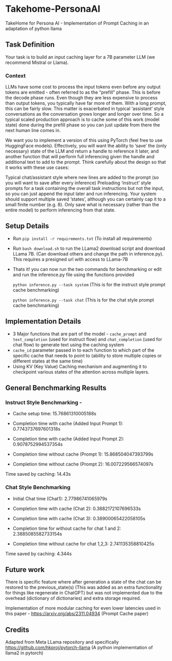 # Takehome-PersonaAI
TakeHome for Persona AI - Implementation of Prompt Caching in an adaptation of python llama

## Task Definition 

Your task is to build an input caching layer for a 7B parameter LLM (we recommend Mistral or Llama).

### Context
LLMs have some cost to process the input tokens even before any output tokens are emitted - often referred to as the “prefill” phase. This is before the decode phase runs. Even though they are less expensive to process than output tokens, you typically have far more of them. With a long prompt, this can be fairly slow. This matter is exacerbated in typical ‘assistant’ style conversations as the conversation grows longer and longer over time. So a typical scaled production approach is to cache some of this work (model state) done during the prefill phase so you can just update from there the next human line comes in.

We want you to implement a version of this using PyTorch (feel free to use HuggingFace models). Effectively, you will want the ability to ‘save’ the (only necessary) state of the LLM and return a handle to reference it later, and another function that will perform full inferencing given the handle and additional text to add to the prompt. Think carefully about the design so that it works with these use cases:

Typical chat/assistant style where new lines are added to the prompt (so you will want to save after every inference)
Preloading ‘instruct’ style prompts for a task containing the overall task instructions but not the input, so you can just append the input later and run inferencing.
Your system should support multiple saved ‘states’, although you can certainly cap it to a small finite number (e.g. 8). Only save what is necessary (rather than the entire model) to perform inferencing from that state.

## Setup Details

- Run ```pip install -r requirements.txt``` (To install all requirements)
- Run ```bash download.sh``` to run the LLama2 download script and download LLama 7B. (Can download others and change the path in inference.py). This requires a presigned url with access to LLama-7B
- Thats it! you can now run the two commands for benchmarking or edit and run the inference.py file using the functions provided

  ```python inference.py --task system``` (This is for the instruct style prompt cache benchmarking)

  ```python inference.py --task chat``` (This is for the chat style prompt cache benchmarking)

## Implementation Details 

- 3 Major functions that are part of the model - `cache_prompt` and `text_completion` (used for instruct flow) and `chat_completion` (used for chat flow) to generate text using the caching system
- `cache_id` parameter passed in to each function to which part of the specific cache that needs to point to (ability to store multiple copies or different states at the same time)
- Using KV (Key Value) Caching mechanism and augmenting it to checkpoint various states of the attention across multiple layers.

## General Benchmarking Results
### Instruct Style Benchmarking - 
- Cache setup time: 15.76861310005188s
- Completion time with cache (Added Input Prompt 1): 0.7743737697601318s
- Completion time with cache (Added Input Prompt 2): 0.9078752994537354s

- Completion time without cache (Prompt 1): 15.868504047393799s
- Completion time without cache (Prompt 2): 16.007229566574097s

Time saved by caching: 14.43s

### Chat Style Benchmarking
- Initial Chat time (Chat1): 2.77986741065979s
- Completion time with cache (Chat 2): 0.3882172107696533s
- Completion time with cache (Chat 3): 0.38900065422058105s

- Completion time for without cache for chat 1 and 2: 2.3885085582733154s
- Completion time without cache for chat 1,2,3: 2.741135358810425s

Time saved by caching: 4.344s

## Future work

There is specific feature where after generation a state of the chat can be restored to the previous_state(s) (This was added as an extra functionality for things like regenerate in ChatGPT) but was not implemented due to the overhead (dictionary of dictionaries) and extra storage required.

Implementation of more modular caching for even lower latencies used in this paper - https://arxiv.org/abs/2311.04934 (Prompt Cache paper)

## Credits

Adapted from Meta LLama repository and specifically https://github.com/hkproj/pytorch-llama (A python implememtation of llama2 in pytorch)
